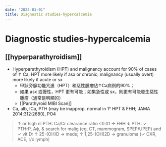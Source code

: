 ```yaml
---
date: "2024-01-01"
title: Diagnostic studies-hypercalcemia
---
```


# Diagnostic studies-hypercalcemia

## [[hyperparathyroidism]]
* Hyperparathyroidism (HPT) and malignancy account for 90% of cases of ↑ Ca; HPT more likely if asx or chronic; malignancy (usually overt) more likely if acute or sx
	* 甲狀旁腺功能亢進（HPT）和惡性腫瘤佔↑Ca病例的90%；
	* 如果 asx 或慢性，HPT 更有可能；如果急性或 sx，則更有可能發生惡性腫瘤（通常是明顯的）
	* [[Parathyroid MIBI Scan]]
* Ca, alb, ICa, PTH (may be inapprop. normal in 1° HPT & FHH; JAMA 2014;312:2680), PO4

> ↑ or high nl PTH: Ca/Cr clearance ratio <0.01 → FHH
> ↓ PTH: ✓ PTHrP, Aϕ, & search for malig (eg, CT, mammogram, SPEP/UPEP) and ✓ vit D: ↑ 25-(OH)D → meds; ↑ 1,25-(OH)2D → granuloma (✓ CXR, ACE, r/o lymph)

